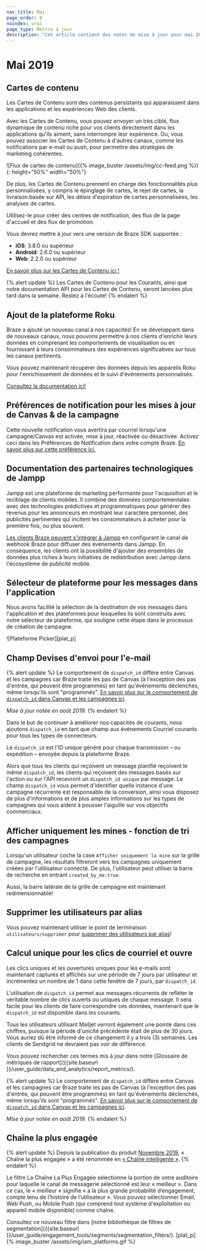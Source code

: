 ```yaml
---
nav_title: Mai
page_order: 8
noindex: vrai
page_type: Mettre à jour
description: "Cet article contient des notes de mise à jour pour mai 2019."
---
```


# Mai 2019

## Cartes de contenu

Les Cartes de Contenu sont des contenus persistants qui apparaissent dans les applications et les expériences Web des clients.

Avec les Cartes de Contenu, vous pouvez envoyer un très ciblé, flux dynamique de contenu riche pour vos clients directement dans les applications qu'ils aiment, sans interrompre leur expérience. Ou, vous pouvez associer les Cartes de Contenu à d'autres canaux, comme les notifications par e-mail ou push, pour permettre des stratégies de marketing cohérentes.

![Flux de cartes de contenu]({% image_buster /assets/img/cc-feed.png %}){: height="50%" width="50%"}

De plus, les Cartes de Contenu prennent en charge des fonctionnalités plus personnalisées, y compris le épinglage de cartes, le rejet de cartes, la livraison basée sur API, les délais d'expiration de cartes personnalisées, les analyses de cartes.

Utilisez-le pour créer des centres de notification, des flux de la page d'accueil et des flux de promotion.

Vous devrez mettre à jour vers une version de Braze SDK supportée :
- __iOS__: 3.8.0 ou supérieur
- __Android__: 2.6.0 ou supérieur
- __Web__: 2.2.0 ou supérieur

[En savoir plus sur les Cartes de Contenu ici !]({{site.baseurl}}/user_guide/message_building_by_channel/content_cards/overview/)

{% alert update %}
Les Cartes de Contenu pour les Courants, ainsi que notre documentation API pour les Cartes de Contenu, seront lancées plus tard dans la semaine. Restez à l'écoute!
{% endalert %}

## Ajout de la plateforme Roku

Braze a ajouté un nouveau canal à nos capacités! En se développant dans de nouveaux canaux, nous pouvons permettre à nos clients d'enrichir leurs données en comprenant les comportements de visualisation ou en fournissant à leurs consommateurs des expériences significatives sur tous les canaux pertinents.

Vous pouvez maintenant récupérer des données depuis les appareils Roku pour l'enrichissement de données et le suivi d'événements personnalisés.

[Consultez la documentation ici!]({{site.baseurl}}/developer_guide/platform_integration_guides/roku/initial_sdk_setup/)

## Préférences de notification pour les mises à jour de Canvas & de la campagne

Cette nouvelle notification vous avertira par courriel lorsqu'une campagne/Canvas est activée, mise à jour, réactivée ou désactivée. Activez ceci dans les Préférences de Notification dans votre compte Braze. [En savoir plus sur cette préférence ici.]({{site.baseurl}}/user_guide/administrative/company_settings/notification_preferences/#notification-preferences)

## Documentation des partenaires technologiques de Jampp

Jampp est une plateforme de marketing performante pour l'acquisition et le reciblage de clients mobiles. Il combine des données comportementales avec des technologies prédictives et programmatiques pour générer des revenus pour les annonceurs en montrant leur caractère personnel, des publicités pertinentes qui incitent les consommateurs à acheter pour la première fois, ou plus souvent.

[Les clients Braze peuvent s'intégrer à Jampp]({{site.baseurl}}/partners/advertising_technologies/retargeting/jampp/) en configurant le canal de webhook Braze pour diffuser des événements dans Jampp. En conséquence, les clients ont la possibilité d'ajouter des ensembles de données plus riches à leurs initiatives de redistribution avec Jampp dans l'écosystème de publicité mobile.

## Sélecteur de plateforme pour les messages dans l'application

Nous avons facilité la sélection de la destination de vos messages dans l'application et des plateformes pour lesquelles ils sont construits avec notre sélecteur de plateforme, qui souligne cette étape dans le processus de création de campagne.

!\[Plateforme Picker\]\[plat_p\]

## Champ Devises d'envoi pour l'e-mail

{% alert update %}
Le comportement de `dispatch_id` diffère entre Canvas et les campagnes car Braze traite les pas de Canvas (à l'exception des pas d'entrée, qui peuvent être programmés) en tant qu'événements déclenchés, même lorsqu'ils sont "programmés". [En savoir plus sur le comportement de `dispatch_id` dans Canvas et les campagnes ici]({{site.baseurl}}/help/help_articles/data/dispatch_id/).

_Mise à jour notée en août 2019._
{% endalert %}

Dans le but de continuer à améliorer nos capacités de courants, nous ajoutons `dispatch_id` en tant que champ aux événements Courriel courants pour tous les types de connecteurs.

Le `dispatch_id` est l'ID unique généré pour chaque transmission – ou expédition – envoyée depuis la plateforme Braze.

Alors que tous les clients qui reçoivent un message planifié reçoivent le même `dispatch_id`, les clients qui reçoivent des messages basés sur l'action ou sur l'API recevront un `dispatch_id unique` par message. Le champ `dispatch_id` vous permet d'identifier quelle instance d'une campagne récurrente est responsable de la conversion, ainsi vous disposez de plus d'informations et de plus amples informations sur les types de campagnes qui vous aident à pousser l'aiguille sur vos objectifs commerciaux.

## Afficher uniquement les mines - fonction de tri des campagnes

Lorsqu'un utilisateur coche la case `Afficher uniquement la mine` sur la grille de campagne, les résultats filtreront vers les campagnes uniquement créées par l'utilisateur connecté. De plus, l'utilisateur peut utiliser la barre de recherche en entrant `created_by_me:true`.

Aussi, la barre latérale de la grille de campagne est maintenant redimensionnable!

## Supprimer les utilisateurs par alias

Vous pouvez maintenant utiliser le point de terminaison `utilisateurs/supprimer` pour [supprimer des utilisateurs par alias]({{site.baseurl}}/api/endpoints/user_data/#user-delete-request)!

## Calcul unique pour les clics de courriel et ouvre

Les clics uniques et les ouvertures uniques pour les e-mails sont maintenant capturés et affichés sur une période de 7 jours par utilisateur et incrémentez un nombre de 1 dans cette fenêtre de 7 jours, par `dispatch_id`.

L'utilisation de `dispatch_id` permet aux messages récurrents de refléter le véritable nombre de clics ouverts ou uniques de chaque message. Il sera facile pour les clients de faire correspondre ces données, maintenant que le `dispatch_id` est disponible dans les courants.

Tous les utilisateurs utilisant Mailjet verront également une pointe dans ces chiffres, puisque la période d'unicité précédente était de plus de 30 jours. Vous auriez dû être informé de ce changement il y a trois (3) semaines.  Les clients de Sendgrid ne devraient pas voir de différence.

Vous pouvez rechercher ces termes mis à jour dans notre [Glossaire de métriques de rapport]({{site.baseurl }}/user_guide/data_and_analytics/report_metrics/).

{% alert update %}
Le comportement de `dispatch_id` diffère entre Canvas et les campagnes car Braze traite les pas de Canvas (à l'exception des pas d'entrée, qui peuvent être programmés) en tant qu'événements déclenchés, même lorsqu'ils sont "programmés". [En savoir plus sur le comportement de `dispatch_id` dans Canvas et les campagnes ici]({{site.baseurl}}/help/help_articles/data/dispatch_id/).

_Mise à jour notée en août 2019._
{% endalert %}


## Chaîne la plus engagée

{% alert update %}
Depuis la publication du produit [Novembre 2019]({{site.baseurl}}/help/release_notes/2019/november/#intelligence-suite), « Chaîne la plus engagée » a été renommée en [« Chaîne intelligente »]({{site.baseurl}}/user_guide/intelligence/intelligent_channel/).
{% endalert %}

Le filtre La Chaîne La Plus Engagée sélectionne la portion de votre auditoire pour laquelle le canal de messagerie sélectionné est leur « meilleur ». Dans ce cas, le « meilleur » signifie « a la plus grande probabilité d’engagement, compte tenu de l’histoire de l’utilisateur ». Vous pouvez sélectionner Email, Web Push, ou Mobile Push (qui comprend tout système d'exploitation ou appareil mobile disponible) comme chaîne.

Consultez ce nouveau filtre dans [notre bibliothèque de filtres de segmentation]({{site.baseurl }}/user_guide/engagement_tools/segments/segmentation_filters/).
[plat_p]: {% image_buster /assets/img/iam_platforms.gif %}

